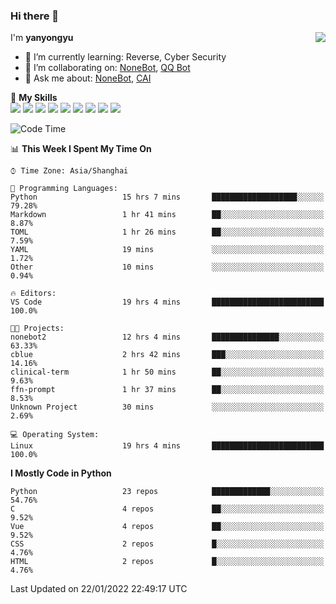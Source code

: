 ### Hi there 👋

<a href="#">
  <img align="right" src="https://github-readme-stats.vercel.app/api?username=yanyongyu&count_private=true&show_icons=true&bg_color=15,f2f7fd,E0EAFC" />
</a>

I'm **yanyongyu**

- 🌱 I’m currently learning: Reverse, Cyber Security
- 👯 I’m collaborating on: [NoneBot](https://github.com/nonebot), [QQ Bot](https://github.com/Mrs4s/go-cqhttp)
- 💬 Ask me about: [NoneBot](https://github.com/nonebot), [CAI](https://github.com/cscs181/CAI)

🌟 **My Skills**  
![](https://img.shields.io/badge/-Python-3e74a2?style=flat-square&logo=Python&logoColor=fff)
![](https://img.shields.io/badge/-Node.js-339933?style=flat-square&logo=Node.js&logoColor=fff)
![](https://img.shields.io/badge/-Vue-4fc08d?style=flat-square&logo=Vue.js&logoColor=fff)
![](https://img.shields.io/badge/-React-2d98ce?style=flat-square&logo=React&logoColor=fff)
![](https://img.shields.io/badge/-Docker-2496ED?style=flat-square&logo=Docker&logoColor=fff)
![](https://img.shields.io/badge/-Linux-000000?style=flat-square&logo=Linux&logoColor=fff)
![](https://img.shields.io/badge/-MySQL-4479A1?style=flat-square&logo=MySQL&logoColor=fff)
![](https://img.shields.io/badge/-Redis-DC382D?style=flat-square&logo=Redis&logoColor=fff)
![](https://img.shields.io/badge/-MongoDB-47A248?style=flat-square&logo=MongoDB&logoColor=fff)

<!--START_SECTION:waka-->
![Code Time](http://img.shields.io/badge/Code%20Time-2%2C046%20hrs%2013%20mins-blue)

📊 **This Week I Spent My Time On** 

```text
⌚︎ Time Zone: Asia/Shanghai

💬 Programming Languages: 
Python                   15 hrs 7 mins       ███████████████████░░░░░░   79.28% 
Markdown                 1 hr 41 mins        ██░░░░░░░░░░░░░░░░░░░░░░░   8.87% 
TOML                     1 hr 26 mins        ██░░░░░░░░░░░░░░░░░░░░░░░   7.59% 
YAML                     19 mins             ░░░░░░░░░░░░░░░░░░░░░░░░░   1.72% 
Other                    10 mins             ░░░░░░░░░░░░░░░░░░░░░░░░░   0.94%

🔥 Editors: 
VS Code                  19 hrs 4 mins       █████████████████████████   100.0%

🐱‍💻 Projects: 
nonebot2                 12 hrs 4 mins       ███████████████░░░░░░░░░░   63.33% 
cblue                    2 hrs 42 mins       ███░░░░░░░░░░░░░░░░░░░░░░   14.16% 
clinical-term            1 hr 50 mins        ██░░░░░░░░░░░░░░░░░░░░░░░   9.63% 
ffn-prompt               1 hr 37 mins        ██░░░░░░░░░░░░░░░░░░░░░░░   8.53% 
Unknown Project          30 mins             ░░░░░░░░░░░░░░░░░░░░░░░░░   2.69%

💻 Operating System: 
Linux                    19 hrs 4 mins       █████████████████████████   100.0%

```

**I Mostly Code in Python** 

```text
Python                   23 repos            █████████████░░░░░░░░░░░░   54.76% 
C                        4 repos             ██░░░░░░░░░░░░░░░░░░░░░░░   9.52% 
Vue                      4 repos             ██░░░░░░░░░░░░░░░░░░░░░░░   9.52% 
CSS                      2 repos             █░░░░░░░░░░░░░░░░░░░░░░░░   4.76% 
HTML                     2 repos             █░░░░░░░░░░░░░░░░░░░░░░░░   4.76%

```



 Last Updated on 22/01/2022 22:49:17 UTC
<!--END_SECTION:waka-->
